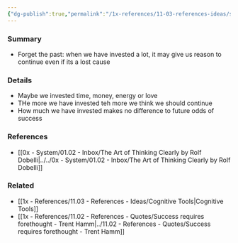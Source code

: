 ```yaml
---
{"dg-publish":true,"permalink":"/1x-references/11-03-references-ideas/sunk-cost-fallacy/","dgHomeLink":true,"dgPassFrontmatter":false,"dgShowBacklinks":true,"dgShowLocalGraph":false,"dgShowInlineTitle":true}
---
```



### Summary
- Forget the past: when we have invested a lot, it may give us reason to continue even if its a lost cause

### Details
- Maybe we invested time, money, energy or love
- THe more we have invested teh more we think we should continue
- How much we have invested makes no difference to future odds of success

### References
- [[0x - System/01.02 - Inbox/The Art of Thinking Clearly by Rolf Dobelli|../../0x - System/01.02 - Inbox/The Art of Thinking Clearly by Rolf Dobelli]]

### Related
- [[1x - References/11.03 - References - Ideas/Cognitive Tools|Cognitive Tools]]
- [[1x - References/11.02 - References - Quotes/Success requires forethought - Trent Hamm|../11.02 - References - Quotes/Success requires forethought - Trent Hamm]]
